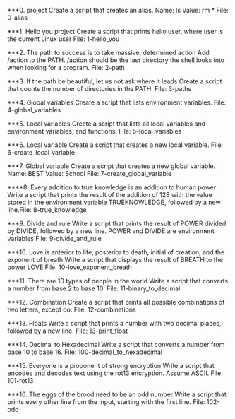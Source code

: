 ***0. <o> project
Create a script that creates an alias.
Name: ls
Value: rm *
File: 0-alias

***1. Hello you project 
Create a script that prints hello user, where user is the current Linux user
File: 1-hello_you

***2. The path to success is to take massive, determined action
Add /action to the PATH. /action should be the last directory the shell looks into when looking for a program.
File: 2-path

***3. If the path be beautiful, let us not ask where it leads
Create a script that counts the number of directories in the PATH.
File: 3-paths

***4. Global variables
Create a script that lists environment variables.
File: 4-global_variables

***5. Local variables
Create a script that lists all local variables and environment variables, and functions.
File: 5-local_variables

***6. Local variable
Create a script that creates a new local variable.
File: 6-create_local_variable

***7. Global variable
Create a script that creates a new global variable.
Name: BEST
Value: School
File: 7-create_global_variable

****8. Every addition to true knowledge is an addition to human power
Write a script that prints the result of the addition of 128 with the value stored in the environment variable TRUEKNOWLEDGE, followed by a new line.File: 8-true_knowledge

***9. Divide and rule
Write a script that prints the result of POWER divided by DIVIDE, followed by a new line.
POWER and DIVIDE are environment variables
File: 9-divide_and_rule

***10. Love is anterior to life, posterior to death, initial of creation, and the exponent of breath
Write a script that displays the result of BREATH to the power LOVE
File: 10-love_exponent_breath

***11. There are 10 types of people in the world
Write a script that converts a number from base 2 to base 10.
File: 11-binary_to_decimal

***12. Combination
Create a script that prints all possible combinations of two letters, except oo.
File: 12-combinations

***13. Floats
Write a script that prints a number with two decimal places, followed by a new line.
File: 13-print_float

***14. Decimal to Hexadecimal
Write a script that converts a number from base 10 to base 16.
File: 100-decimal_to_hexadecimal

***15. Everyone is a proponent of strong encryption
Write a script that encodes and decodes text using the rot13 encryption. Assume ASCII.
File: 101-rot13

***16. The eggs of the brood need to be an odd number
Write a script that prints every other line from the input, starting with the first line.
File: 102-odd
